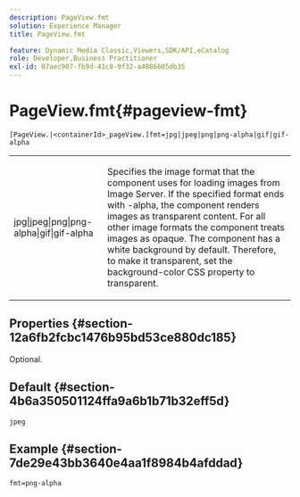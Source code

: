 ```yaml
---
description: PageView.fmt
solution: Experience Manager
title: PageView.fmt

feature: Dynamic Media Classic,Viewers,SDK/API,eCatalog
role: Developer,Business Practitioner
exl-id: 07aec907-fb9d-41c8-9f32-a4886605db35
---
```

# PageView.fmt{#pageview-fmt}

 `[PageView.|<containerId>_pageView.]fmt=jpg|jpeg|png|png-alpha|gif|gif-alpha`

<table id="table_8629FDB399124A57B8026E46687D0BC2"> 
 <tbody> 
  <tr> 
   <td colname="col1"> <p> <span class="codeph"> jpg|jpeg|png|png-alpha|gif|gif-alpha</span> </p> </td> 
   <td colname="col2"> <p> Specifies the image format that the component uses for loading images from Image Server. If the specified format ends with <span class="codeph"> -alpha</span>, the component renders images as transparent content. For all other image formats the component treats images as opaque. The component has a white background by default. Therefore, to make it transparent, set the <span class="codeph"> background-color</span> CSS property to <span class="codeph"> transparent</span>. </p> </td> 
  </tr> 
 </tbody> 
</table>

## Properties {#section-12a6fb2fcbc1476b95bd53ce880dc185}

Optional.

## Default {#section-4b6a350501124ffa9a6b1b71b32eff5d}

`jpeg`

## Example {#section-7de29e43bb3640e4aa1f8984b4afddad}

`fmt=png-alpha`
